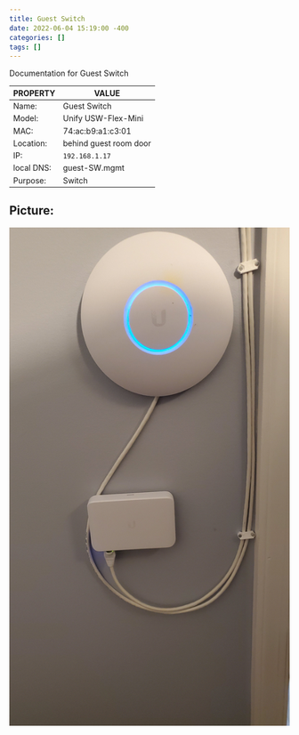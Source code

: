 ```yaml
---
title: Guest Switch
date: 2022-06-04 15:19:00 -400
categories: []
tags: []
---
```


Documentation for Guest Switch

| PROPERTY   | VALUE                  |
| ---------- | ---------------------- |
| Name:      | Guest Switch           |
| Model:     | Unify USW-Flex-Mini    |
| MAC:       | 74:ac:b9:a1:c3:01      |
| Location:  | behind guest room door |
| IP:        | `192.168.1.17`         |
| local DNS: | guest-SW.mgmt          |
| Purpose:   | Switch                 |

## Picture:

![switch](/assets/guest_AP_SW.jpg)
